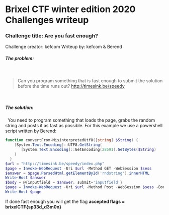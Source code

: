 # Brixel CTF winter edition 2020 Challenges writeup
### Challenge title: Are you fast enough?
Challenge creator: kefcom
Writeup by: kefcom & Berend

##### The problem:
&nbsp;
>Can you program something that is fast enough to submit the solution before the time runs out?
http://timesink.be/speedy 

&nbsp;
##### The solution:
&nbsp;
You need to program something that loads the page, grabs the random string and posts it as fast as possible.
For this example we use a powershell script written by Berend:

```powershell
function convertFrom-MisinterpretedUtf8([string] $String) {
    [System.Text.Encoding]::UTF8.GetString(
       [System.Text.Encoding]::GetEncoding(28591).GetBytes($String)
    )
  }
$url = "http://timesink.be/speedy/index.php"
$page = Invoke-WebRequest -Uri $url -Method GET -WebSession $sess
$answer = $page.ParsedHtml.getElementById('rndstring').innerHTML
Write-Host $answer
$body = @{inputfield = $answer; submit='inputfield'}
$page = Invoke-WebRequest -Uri $url -Method Post -WebSession $sess -Body $body
Write-Host $page
```

If done fast enough you will get the flag
**accepted flags = brixelCTF{sp33d_d3m0n}**